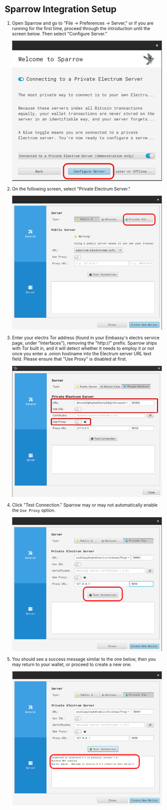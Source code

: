 # Sparrow Integration Setup

1. Open Sparrow and go to "File -> Preferences -> Server," or if you are running for the first time, proceed through the introduction until the screen below.  Then select "Configure Server."

    ![Configure Server](./assets/sparrow0.png)

1. On the following screen, select "Private Electrum Server."

    ![Electrum Server](./assets/sparrow1.png)
    
1. Enter your electrs Tor address (found in your Embassy's electrs service page, under "Interfaces"), removing the "http://" prefix.  Sparrow ships with Tor built in, and it will detect whether it needs to employ it or not once you enter a .onion hostname into the Electrum server URL text field.  Please ensure that "Use Proxy" is disabled at first.

    ![Server Setup](./assets/sparrow2.png)

1. Click "Test Connection."  Sparrow may or may not automatically enable the ``Use Proxy`` option.
    
    ![Test](./assets/sparrow3.png)

1. You should see a success message similar to the one below, then you may return to your wallet, or proceed to create a new one.

    ![Success](./assets/sparrow4.png)
